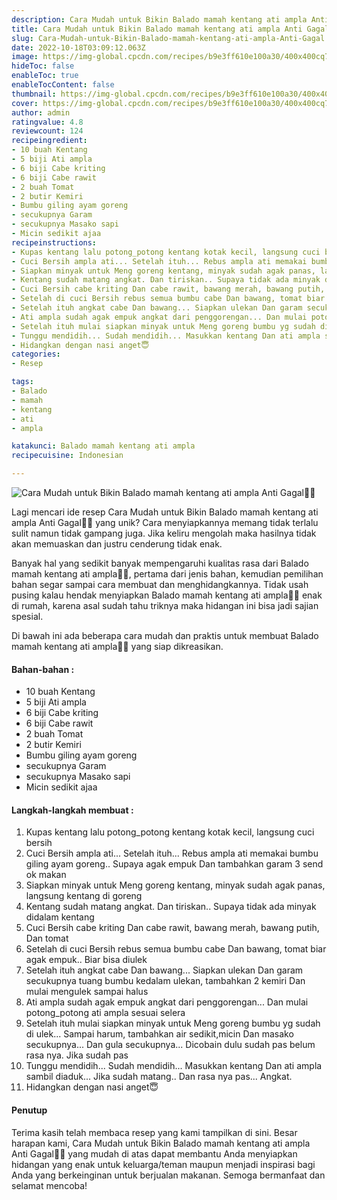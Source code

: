 ```yaml
---
description: Cara Mudah untuk Bikin Balado mamah kentang ati ampla Anti Gagal"
title: Cara Mudah untuk Bikin Balado mamah kentang ati ampla Anti Gagal
slug: Cara-Mudah-untuk-Bikin-Balado-mamah-kentang-ati-ampla-Anti-Gagal
date: 2022-10-18T03:09:12.063Z
image: https://img-global.cpcdn.com/recipes/b9e3ff610e100a30/400x400cq70/photo.jpg
hideToc: false
enableToc: true
enableTocContent: false
thumbnail: https://img-global.cpcdn.com/recipes/b9e3ff610e100a30/400x400cq70/photo.jpg
cover: https://img-global.cpcdn.com/recipes/b9e3ff610e100a30/400x400cq70/photo.jpg
author: admin
ratingvalue: 4.8
reviewcount: 124
recipeingredient:
- 10 buah Kentang
- 5 biji Ati ampla
- 6 biji Cabe kriting
- 6 biji Cabe rawit
- 2 buah Tomat
- 2 butir Kemiri
- Bumbu giling ayam goreng
- secukupnya Garam
- secukupnya Masako sapi
- Micin sedikit ajaa
recipeinstructions:
- Kupas kentang lalu potong_potong kentang kotak kecil, langsung cuci bersih
- Cuci Bersih ampla ati... Setelah ituh... Rebus ampla ati memakai bumbu giling ayam goreng.. Supaya agak empuk Dan tambahkan garam 3 send ok makan
- Siapkan minyak untuk Meng goreng kentang, minyak sudah agak panas, langsung kentang di goreng
- Kentang sudah matang angkat. Dan tiriskan.. Supaya tidak ada minyak didalam kentang
- Cuci Bersih cabe kriting Dan cabe rawit, bawang merah, bawang putih, Dan tomat
- Setelah di cuci Bersih rebus semua bumbu cabe Dan bawang, tomat biar agak empuk.. Biar bisa diulek
- Setelah ituh angkat cabe Dan bawang... Siapkan ulekan Dan garam secukupnya tuang bumbu kedalam ulekan, tambahkan 2 kemiri Dan mulai mengulek sampai halus
- Ati ampla sudah agak empuk angkat dari penggorengan... Dan mulai potong_potong ati ampla sesuai selera
- Setelah ituh mulai siapkan minyak untuk Meng goreng bumbu yg sudah di ulek... Sampai harum, tambahkan air sedikit,micin Dan masako secukupnya... Dan gula secukupnya... Dicobain dulu sudah pas belum rasa nya. Jika sudah pas
- Tunggu mendidih... Sudah mendidih... Masukkan kentang Dan ati ampla sambil diaduk... Jika sudah matang.. Dan rasa nya pas... Angkat.
- Hidangkan dengan nasi anget😇
categories:
- Resep

tags:
- Balado
- mamah
- kentang
- ati
- ampla

katakunci: Balado mamah kentang ati ampla
recipecuisine: Indonesian

---
```


![Cara Mudah untuk Bikin Balado mamah kentang ati ampla Anti Gagal👩‍🍳](https://img-global.cpcdn.com/recipes/b9e3ff610e100a30/400x400cq70/photo.jpg)

Lagi mencari ide resep Cara Mudah untuk Bikin Balado mamah kentang ati ampla Anti Gagal👩‍🍳 yang unik? Cara menyiapkannya memang tidak terlalu sulit namun tidak gampang juga. Jika keliru mengolah maka hasilnya tidak akan memuaskan dan justru cenderung tidak enak.

Banyak hal yang sedikit banyak mempengaruhi kualitas rasa dari Balado mamah kentang ati ampla👩‍🍳, pertama dari jenis bahan, kemudian pemilihan bahan segar sampai cara membuat dan menghidangkannya. Tidak usah pusing kalau hendak menyiapkan Balado mamah kentang ati ampla👩‍🍳 enak di rumah, karena asal sudah tahu triknya maka hidangan ini bisa jadi sajian spesial.

Di bawah ini ada beberapa cara mudah dan praktis untuk membuat Balado mamah kentang ati ampla👩‍🍳 yang siap dikreasikan.

<!--inarticleads1-->

#### Bahan-bahan :

- 10 buah Kentang
- 5 biji Ati ampla
- 6 biji Cabe kriting
- 6 biji Cabe rawit
- 2 buah Tomat
- 2 butir Kemiri
- Bumbu giling ayam goreng
- secukupnya Garam
- secukupnya Masako sapi
- Micin sedikit ajaa

<!--inarticleads2-->

#### Langkah-langkah membuat :

1. Kupas kentang lalu potong_potong kentang kotak kecil, langsung cuci bersih
1. Cuci Bersih ampla ati... Setelah ituh... Rebus ampla ati memakai bumbu giling ayam goreng.. Supaya agak empuk Dan tambahkan garam 3 send ok makan
1. Siapkan minyak untuk Meng goreng kentang, minyak sudah agak panas, langsung kentang di goreng
1. Kentang sudah matang angkat. Dan tiriskan.. Supaya tidak ada minyak didalam kentang
1. Cuci Bersih cabe kriting Dan cabe rawit, bawang merah, bawang putih, Dan tomat
1. Setelah di cuci Bersih rebus semua bumbu cabe Dan bawang, tomat biar agak empuk.. Biar bisa diulek
1. Setelah ituh angkat cabe Dan bawang... Siapkan ulekan Dan garam secukupnya tuang bumbu kedalam ulekan, tambahkan 2 kemiri Dan mulai mengulek sampai halus
1. Ati ampla sudah agak empuk angkat dari penggorengan... Dan mulai potong_potong ati ampla sesuai selera
1. Setelah ituh mulai siapkan minyak untuk Meng goreng bumbu yg sudah di ulek... Sampai harum, tambahkan air sedikit,micin Dan masako secukupnya... Dan gula secukupnya... Dicobain dulu sudah pas belum rasa nya. Jika sudah pas
1. Tunggu mendidih... Sudah mendidih... Masukkan kentang Dan ati ampla sambil diaduk... Jika sudah matang.. Dan rasa nya pas... Angkat.
1. Hidangkan dengan nasi anget😇

#### Penutup

Terima kasih telah membaca resep yang kami tampilkan di sini. Besar harapan kami, Cara Mudah untuk Bikin Balado mamah kentang ati ampla Anti Gagal👩‍🍳 yang mudah di atas dapat membantu Anda menyiapkan hidangan yang enak untuk keluarga/teman maupun menjadi inspirasi bagi Anda yang berkeinginan untuk berjualan makanan. Semoga bermanfaat dan selamat mencoba!